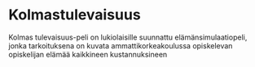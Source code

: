 # Kolmastulevaisuus
Kolmas tulevaisuus-peli on lukiolaisille suunnattu elämänsimulaatiopeli, jonka tarkoituksena on kuvata ammattikorkeakoulussa opiskelevan opiskelijan elämää kaikkineen kustannuksineen
